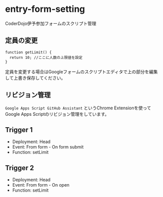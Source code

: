 # entry-form-setting
CoderDojo伊予参加フォームのスクリプト管理
## 定員の変更

```
function getLimit() {
  return 10; //ここに人数の上限値を設定
}
```

定員を変更する場合はGoogleフォームのスクリプトエディタで上の部分を編集して上書き保存してください。

## リビジョン管理
`Google Apps Script GitHub Assistant`
というChrome Extensionを使ってGoogle Apps Scriptのリビジョン管理をしています。

## Trigger 1
- Deployment: Head
- Event: From form - On form submit
- Function: setLimit

## Trigger 2
- Deployment: Head
- Event: From form - On open
- Function: setLimit
